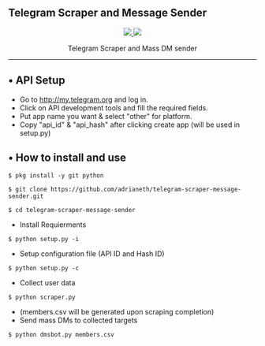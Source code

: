 <h2> Telegram Scraper and Message Sender </h2>
<p align="center">
  <a href="https://github.com/adrianeth">
    <img src="https://img.shields.io/github/followers/adrianeth?label=Follow&style=social">
  </a>
  <a href="https://github.com/adrianeth/telegram-scraper-message-sender">
    <img src="https://img.shields.io/github/stars/adrianeth/telegram-scraper-message-sender?style=social">
  </a>
</p>
<p align="center">
  Telegram Scraper and Mass DM sender
</p>
<p align="center">
</p>

---
## • API Setup
* Go to http://my.telegram.org  and log in.
* Click on API development tools and fill the required fields.
* Put app name you want & select "other" for platform.
* Copy "api_id" & "api_hash" after clicking create app (will be used in setup.py)

## • How to install and use

`$ pkg install -y git python`

`$ git clone https://github.com/adrianeth/telegram-scraper-message-sender.git`

`$ cd telegram-scraper-message-sender`

* Install Requierments

`$ python setup.py -i`

* Setup configuration file (API ID and Hash ID)

`$ python setup.py -c`

* Collect user data

`$ python scraper.py`

* (members.csv will be generated upon scraping completion)
* Send mass DMs to collected targets

`$ python dmsbot.py members.csv`
